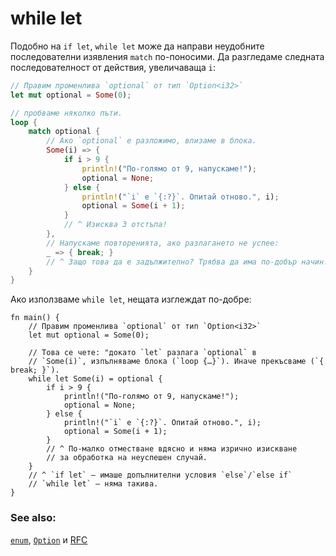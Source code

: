 # while let

Подобно на `if let`, `while let` може да направи неудобните последователни
изявления `match` по-поносими. Да разгледаме следната последователност от
действия, увеличаваща `i`:

```rust
// Правим променлива `optional` от тип `Option<i32>`
let mut optional = Some(0);

// пробваме няколко пъти.
loop {
    match optional {
        // Ако `optional` е разложимо, влизаме в блока.
        Some(i) => {
            if i > 9 {
                println!("По-голямо от 9, напускаме!");
                optional = None;
            } else {
                println!("`i` е `{:?}`. Опитай отново.", i);
                optional = Some(i + 1);
            }
            // ^ Изисква 3 отстъпа!
        },
        // Напускаме повторенията, ако разлагането не успее:
        _ => { break; }
        // ^ Защо това да е задължително? Трябва да има по-добър начин!
    }
}
```

Ако използваме `while let`, нещата изглеждат по-добре:

```rust,editable
fn main() {
    // Правим променлива `optional` от тип `Option<i32>`
    let mut optional = Some(0);

    // Това се чете: "докато `let` разлага `optional` в
    // `Some(i)`, изпълняваме блока (`loop {…}`). Иначе прекъсваме (`{ break; }`).
    while let Some(i) = optional {
        if i > 9 {
            println!("По-голямо от 9, напускаме!");
            optional = None;
        } else {
            println!("`i` е `{:?}`. Опитай отново.", i);
            optional = Some(i + 1);
        }
        // ^ По-малко отместване вдясно и няма изрично изискване
        // за обработка на неуспешен случай.
    }
    // ^ `if let` – имаше допълнителни условия `else`/`else if`
    // `while let` – няма такива.
}
```

### See also:

[`enum`][enum], [`Option`][option] и [RFC][while_let_rfc]

[enum]: ../custom_types/enum.md
[option]: ../std/option.md
[while_let_rfc]: https://github.com/rust-lang/rfcs/pull/214
